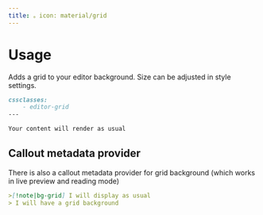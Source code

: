 ```yaml
---
title: 。icon: material/grid
---
```


# Usage

Adds a grid to your editor background. Size can be adjusted in style settings.

```md
cssclasses:
    - editor-grid
---

Your content will render as usual
```

## Callout metadata provider

There is also a callout metadata provider for grid background (which works in
live preview and reading mode)

```md
>[!note|bg-grid] I will display as usual
> I will have a grid background
```

